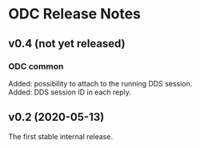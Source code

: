 # ODC Release Notes

## v0.4 (not yet released)

### ODC common
Added: possibility to attach to the running DDS session.    
Added: DDS session ID in each reply.    



## v0.2 (2020-05-13)

The first stable internal release.
